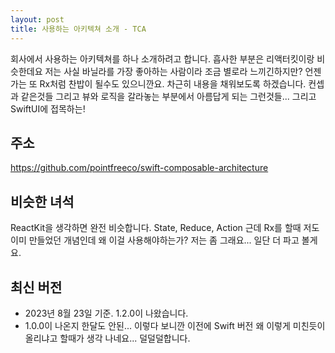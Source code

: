 ```yaml
---
layout: post
title: 사용하는 아키텍쳐 소개 - TCA
---
```


회사에서 사용하는 아키텍쳐를 하나 소개하려고 합니다.
흡사한 부분은 리액터킷이랑 비슷한데요
저는 사실 바닐라를 가장 좋아하는 사람이라 조금 별로라 느끼긴하지만?
언젠가는 또 Rx처럼 찬밥이 될수도 있으니깐요.
차근히 내용을 채워보도록 하겠습니다.
컨셉과 같은것들 그리고 뷰와 로직을 갈라놓는 부분에서 아름답게 되는 그런것들...
그리고 SwiftUI에 접목하는!

## 주소
https://github.com/pointfreeco/swift-composable-architecture

## 비슷한 녀석
ReactKit을 생각하면 완전 비슷합니다.
State, Reduce, Action
근데 Rx를 할때 저도 이미 만들었던 개념인데 왜 이걸 사용해야하는가?
저는 좀 그래요...
일단 더 파고 볼게요.

## 최신 버전
- 2023년 8월 23일 기준. 1.2.0이 나왔습니다.
- 1.0.0이 나온지 한달도 안된...
이렇다 보니깐 이전에 Swift 버전 왜 이렇게 미친듯이 올리냐고 할때가 생각 나네요...
덜덜덜합니다.